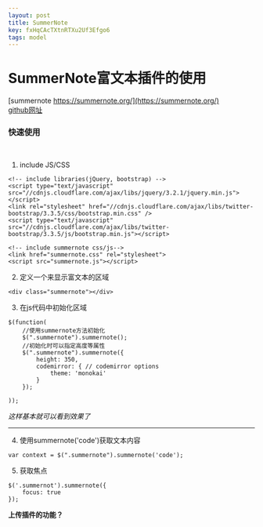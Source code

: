 ```yaml
---
layout: post
title: SummerNote
key: fxHqCAcTXtnRTXu2Uf3Efgo6
tags: model
---
```


# SummerNote富文本插件的使用
[summernote https://summernote.org/](https://summernote.org/) <br>
[github网址](https://github.com/summernote/summernote)<br>

### 快速使用
<br>

1. include JS/CSS

```
<!-- include libraries(jQuery, bootstrap) -->
<script type="text/javascript" src="//cdnjs.cloudflare.com/ajax/libs/jquery/3.2.1/jquery.min.js"></script> 
<link rel="stylesheet" href="//cdnjs.cloudflare.com/ajax/libs/twitter-bootstrap/3.3.5/css/bootstrap.min.css" />
<script type="text/javascript" src="//cdnjs.cloudflare.com/ajax/libs/twitter-bootstrap/3.3.5/js/bootstrap.min.js"></script>

<!-- include summernote css/js-->
<link href="summernote.css" rel="stylesheet">
<script src="summernote.js"></script>
```

2. 定义一个来显示富文本的区域

```
<div class="summernote"></div>

```

3. 在js代码中初始化区域

```
$(function(
	//使用summernote方法初始化
	$(".summernote").summernote();
	//初始化时可以指定高度等属性
	$(".summernote").summernote({
		height: 350, 
		codemirror: { // codemirror options
			theme: 'monokai'
		}
	});
	
));

```

*这样基本就可以看到效果了*
<hr>

4. 使用summernote('code')获取文本内容

```
var context = $(".summernote").summernote('code');
```


5. 获取焦点

```
$('.summernot').summernote({
	focus: true
});

```

**上传插件的功能？**







